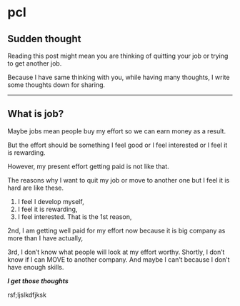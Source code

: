 # pcl

## Sudden thought
Reading this post might mean you are thinking of quitting your job or trying to get another job.

Because I have same thinking with you, while having many thoughts, I write some thoughts down for sharing.

***
## What is job?
Maybe jobs mean people buy my effort so we can earn money as a result.

But the effort should be something I feel good or I feel interested or I feel it is rewarding.

However, my present effort getting paid is not like that.

The reasons why I want to quit my job or move to another one but I feel it is hard are like these.

1. I feel I develop myself,
2. I feel it is rewarding,
3. I feel interested. That is the 1st reason,

2nd, I am getting well paid for my effort now because it is big company as more than I have actually,

3rd, I don’t know what people will look at my effort worthy. Shortly, I don’t know if I can MOVE to another company. And maybe I can’t because I don’t have enough skills.

***I get those thoughts***

rsf;ljslkdfjksk
